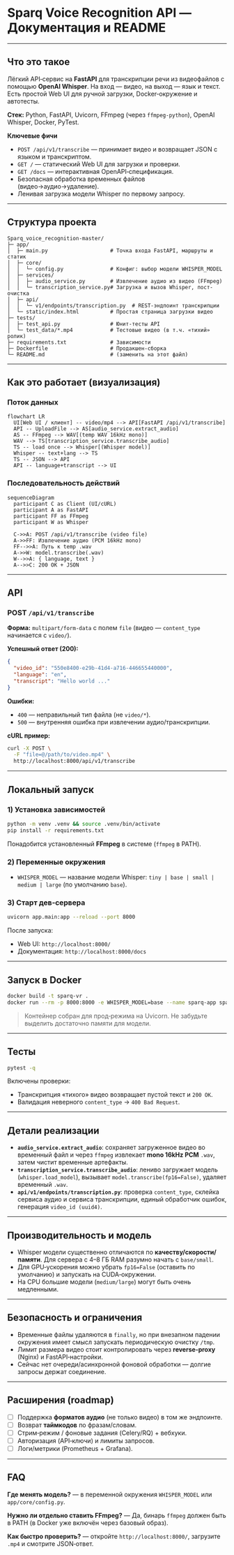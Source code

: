 # Sparq Voice Recognition API — Документация и README

---

## Что это такое
Лёгкий API‑сервис на **FastAPI** для транскрипции речи из видеофайлов с помощью **OpenAI Whisper**. На вход — видео, на выход — язык и текст. Есть простой Web UI для ручной загрузки, Docker‑окружение и автотесты.

**Стек:** Python, FastAPI, Uvicorn, FFmpeg (через `ffmpeg-python`), OpenAI Whisper, Docker, PyTest.

**Ключевые фичи**
- `POST /api/v1/transcribe` — принимает видео и возвращает JSON с языком и транскриптом.
- `GET /` — статический Web UI для загрузки и проверки.
- `GET /docs` — интерактивная OpenAPI‑спецификация.
- Безопасная обработка временных файлов (видео→аудио→удаление).
- Ленивая загрузка модели Whisper по первому запросу.

---

## Структура проекта
```
Sparq_voice_recognition-master/
├─ app/
│  ├─ main.py                    # Точка входа FastAPI, маршруты и статик
│  ├─ core/
│  │  └─ config.py               # Конфиг: выбор модели WHISPER_MODEL
│  ├─ services/
│  │  ├─ audio_service.py        # Извлечение аудио из видео (FFmpeg)
│  │  └─ transcription_service.py# Загрузка и вызов Whisper, пост-очистка
│  ├─ api/
│  │  └─ v1/endpoints/transcription.py  # REST‑эндпоинт транскрипции
│  └─ static/index.html          # Простая страница загрузки видео
├─ tests/
│  ├─ test_api.py                # Юнит‑тесты API
│  └─ test_data/*.mp4            # Тестовые видео (в т.ч. «тихий» ролик)
├─ requirements.txt              # Зависимости
├─ Dockerfile                    # Продакшен‑сборка
└─ README.md                     # (заменить на этот файл)
```

---

## Как это работает (визуализация)

### Поток данных
```mermaid
flowchart LR
  UI[Web UI / клиент] -- video/mp4 --> API[FastAPI /api/v1/transcribe]
  API -- UploadFile --> AS[audio_service.extract_audio]
  AS -- FFmpeg --> WAV[(temp WAV 16kHz mono)]
  WAV --> TS[transcription_service.transcribe_audio]
  TS -- load once --> Whisper[(Whisper model)]
  Whisper -- text+lang --> TS
  TS -- JSON --> API
  API -- language+transcript --> UI
```

### Последовательность действий
```mermaid
sequenceDiagram
  participant C as Client (UI/cURL)
  participant A as FastAPI
  participant FF as FFmpeg
  participant W as Whisper

  C->>A: POST /api/v1/transcribe (video file)
  A->>FF: Извлечение аудио (PCM 16kHz mono)
  FF-->>A: Путь к temp .wav
  A->>W: model.transcribe(.wav)
  W-->>A: { language, text }
  A-->>C: 200 OK + JSON
```

---

## API
### POST `/api/v1/transcribe`
**Форма:** `multipart/form-data` с полем `file` (видео — `content_type` начинается с `video/`).

**Успешный ответ (200):**
```json
{
  "video_id": "550e8400-e29b-41d4-a716-446655440000",
  "language": "en",
  "transcript": "Hello world ..."
}
```

**Ошибки:**
- `400` — неправильный тип файла (не `video/*`).
- `500` — внутренняя ошибка при извлечении аудио/транскрипции.

**cURL пример:**
```bash
curl -X POST \
  -F "file=@/path/to/video.mp4" \
  http://localhost:8000/api/v1/transcribe
```

---

## Локальный запуск
### 1) Установка зависимостей
```bash
python -m venv .venv && source .venv/bin/activate
pip install -r requirements.txt
```
Понадобится установленный **FFmpeg** в системе (`ffmpeg` в PATH).

### 2) Переменные окружения
- `WHISPER_MODEL` — название модели Whisper: `tiny | base | small | medium | large` (по умолчанию `base`).

### 3) Старт дев‑сервера
```bash
uvicorn app.main:app --reload --port 8000
```
После запуска:
- Web UI: `http://localhost:8000/`
- Документация: `http://localhost:8000/docs`

---

## Запуск в Docker
```bash
docker build -t sparq-vr .
docker run --rm -p 8000:8000 -e WHISPER_MODEL=base --name sparq-app sparq-vr
```
> Контейнер собран для прод‑режима на Uvicorn. Не забудьте выделить достаточно памяти для модели.

---

## Тесты
```bash
pytest -q
```
Включены проверки:
- Транскрипция «тихого» видео возвращает пустой текст и `200 OK`.
- Валидация неверного `content_type` → `400 Bad Request`.

---

## Детали реализации
- **`audio_service.extract_audio`**: сохраняет загруженное видео во временный файл и через `ffmpeg` извлекает **mono 16kHz PCM** `.wav`, затем чистит временные артефакты.
- **`transcription_service.transcribe_audio`**: лениво загружает модель (`whisper.load_model`), вызывает `model.transcribe(fp16=False)`, удаляет временный `.wav`.
- **`api/v1/endpoints/transcription.py`**: проверка `content_type`, склейка сервиса аудио и сервиса транскрипции, единый обработчик ошибок, генерация `video_id (uuid4)`.

---

## Производительность и модель
- Whisper модели существенно отличаются по **качеству/скорости/памяти**. Для сервера с 4–8 ГБ RAM разумно начать с `base/small`.
- Для GPU‑ускорения можно убрать `fp16=False` (оставить по умолчанию) и запускать на CUDA‑окружении.
- На CPU большие модели (`medium/large`) могут быть очень медленными.

---

## Безопасность и ограничения
- Временные файлы удаляются в `finally`, но при внезапном падении окружения имеет смысл запускать периодическую очистку `/tmp`.
- Лимит размера видео стоит контролировать через **reverse‑proxy** (Nginx) и FastAPI‑настройки.
- Сейчас нет очереди/асинхронной фоновой обработки — долгие запросы держат соединение.

---

## Расширения (roadmap)
- [ ] Поддержка **форматов аудио** (не только видео) в том же эндпоинте.
- [ ] Возврат **таймкодов** по фразам/словам.
- [ ] Стрим‑режим / фоновые задания (Celery/RQ) + вебхуки.
- [ ] Авторизация (API‑ключи) и лимиты запросов.
- [ ] Логи/метрики (Prometheus + Grafana).

---

## FAQ
**Где менять модель?** — в переменной окружения `WHISPER_MODEL` или `app/core/config.py`.

**Нужно ли отдельно ставить FFmpeg?** — Да, бинарь `ffmpeg` должен быть в PATH (в Docker уже включён через базовый образ).

**Как быстро проверить?** — откройте `http://localhost:8000/`, загрузите `.mp4` и смотрите JSON‑ответ.
